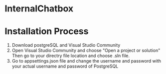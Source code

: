 ﻿# InternalChatbox

# Installation Process  
1. Download postgreSQL and Visual Studio Community
2. Open Visual Studio Community and choose "Open a project or solution" Then go to your directry file location and choose .sln file.  
3. Go to appsettings.json file and change the username and password with your actual username and password of PostgreSQL  
   
